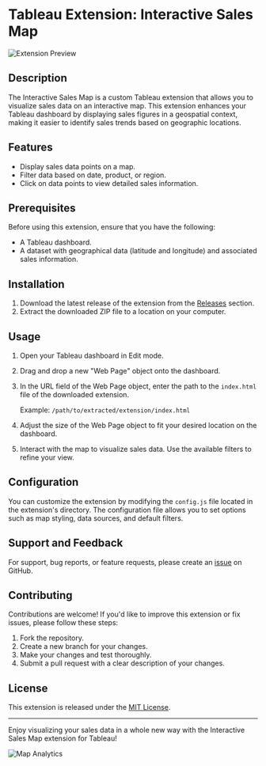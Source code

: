 # Tableau Extension: Interactive Sales Map

![Extension Preview](/images/extension_preview.png)

## Description

The Interactive Sales Map is a custom Tableau extension that allows you to visualize sales data on an interactive map. This extension enhances your Tableau dashboard by displaying sales figures in a geospatial context, making it easier to identify sales trends based on geographic locations.

## Features

- Display sales data points on a map.
- Filter data based on date, product, or region.
- Click on data points to view detailed sales information.

## Prerequisites

Before using this extension, ensure that you have the following:

- A Tableau dashboard.
- A dataset with geographical data (latitude and longitude) and associated sales information.

## Installation

1. Download the latest release of the extension from the [Releases](https://github.com/yourusername/interactive-sales-map/releases) section.
2. Extract the downloaded ZIP file to a location on your computer.

## Usage

1. Open your Tableau dashboard in Edit mode.
2. Drag and drop a new "Web Page" object onto the dashboard.
3. In the URL field of the Web Page object, enter the path to the `index.html` file of the downloaded extension.

   Example: `/path/to/extracted/extension/index.html`

4. Adjust the size of the Web Page object to fit your desired location on the dashboard.
5. Interact with the map to visualize sales data. Use the available filters to refine your view.

## Configuration

You can customize the extension by modifying the `config.js` file located in the extension's directory. The configuration file allows you to set options such as map styling, data sources, and default filters.

## Support and Feedback

For support, bug reports, or feature requests, please create an [issue](https://github.com/yourusername/interactive-sales-map/issues) on GitHub.

## Contributing

Contributions are welcome! If you'd like to improve this extension or fix issues, please follow these steps:

1. Fork the repository.
2. Create a new branch for your changes.
3. Make your changes and test thoroughly.
4. Submit a pull request with a clear description of your changes.

## License

This extension is released under the [MIT License](LICENSE).

---

Enjoy visualizing your sales data in a whole new way with the Interactive Sales Map extension for Tableau!

![Map Analytics](/images/map_analytics.png)
